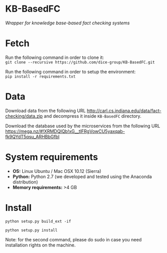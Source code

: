 # KB-BasedFC
*Wrapper for knowledge base-based fact checking systems*<br>

# Fetch
Run the following command in order to clone it:<br>
```git clone --recursive https://github.com/dice-group/KB-BasedFC.git```

Run the following command in order to setup the environment:<br>
```pip install -r requirements.txt```

# Data
Download data from the following URL http://carl.cs.indiana.edu/data/fact-checking/data.zip and decompress it inside `KB-BasedFC` directory.

Download the database used by the microservices from the following URL https://mega.nz/#!XRMDQIQb!xG__tlFRgVowCU5yaxqab-fk9QYdT5qsu_ARHBbGfbI

# System requirements

* **OS:** Linux Ubuntu / Mac OSX 10.12 (Sierra)
* **Python:** Python 2.7 (we developed and tested using the Anaconda distribution)
* **Memory requirements:** >4 GB

# Install

```python setup.py build_ext -if```

```python setup.py install```

Note: for the second command, please do sudo in case you need installation rights on the machine.
